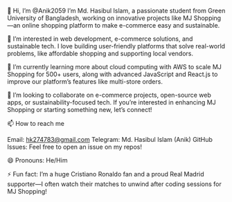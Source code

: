 👋 Hi, I’m @Anik2059
I’m Md. Hasibul Islam, a passionate student from Green University of Bangladesh, working on innovative projects like MJ Shopping—an online shopping platform to make e-commerce easy and sustainable.

👀 I’m interested in web development, e-commerce solutions, and sustainable tech. I love building user-friendly platforms that solve real-world problems, like affordable shopping and supporting local vendors.

🌱 I’m currently learning more about cloud computing with AWS to scale MJ Shopping for 500+ users, along with advanced JavaScript and React.js to improve our platform’s features like multi-store orders.

💞️ I’m looking to collaborate on e-commerce projects, open-source web apps, or sustainability-focused tech. If you’re interested in enhancing MJ Shopping or starting something new, let’s connect!

📫 How to reach me

Email: hk274783@gmail.com 
Telegram: Md. Hasibul Islam (Anik)
GitHub Issues: Feel free to open an issue on my repos!

😄 Pronouns: He/Him

⚡ Fun fact: I’m a huge Cristiano Ronaldo fan and a proud Real Madrid supporter—I often watch their matches to unwind after coding sessions for MJ Shopping!

